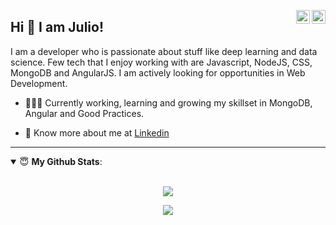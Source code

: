 
</a><a href="https://www.linkedin.com/in/julio-cid-beroiza" target="_blank" rel="nofollow"><img align="right" alt="Pratik's Linkdein" width="22px" src="https://cdn.jsdelivr.net/npm/simple-icons@v3/icons/linkedin.svg" /></a><a href="https://www.instagram.com/julio.cid.b" target="_blank" rel="nofollow"><img align="right" alt="Pratik's Insta" width="22px" src="https://cdn.jsdelivr.net/npm/simple-icons@v3/icons/instagram.svg" /></a>

## Hi 👋 I am Julio! 
I am a developer who is passionate about stuff like deep learning and data science. Few tech that I enjoy working with are Javascript, NodeJS, CSS, MongoDB and AngularJS. I am actively looking for opportunities in Web Development.
- 👨🏽‍💻 Currently working, learning and growing my skillset in MongoDB, Angular and Good Practices.
<!-- 🤝 Open for collaborations in deep learning, analytics and data science. -->
- 👨 Know more about me at [Linkedin](https://www.linkedin.com/in/julio-cid-beroiza/) 
<!-- 🌐 Visit my [porfolio website](https://pr2tik1.github.io/) for complete background and contact. -->
<!-- 👋 My personal [blog site](https://pr2tik1.github.io/blog/) -->

---
<details open>
 <summary> 😇 <b>My Github Stats</b>: </summary>
<br>
<p align = "center">
  <img src = "https://github-readme-stats.vercel.app/api?username=julius-cell&show_icons=true&theme=tokyonight&line_height=27">
</p>
 <p align = "center">
  <img src = "https://github-readme-stats.vercel.app/api/top-langs/?username=julius-cell&hide=css,java,html&theme=tokyonight">
</p>



</details>
